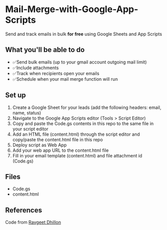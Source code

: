 # Mail-Merge-with-Google-App-Scripts
Send and track emails in bulk **for free** using Google Sheets and App Scripts

## What you'll be able to do
- ✅Send bulk emails (up to your gmail account outgoing mail limit)
- ✅Include attachments
- ✅Track when recipients open your emails
- ✅Schedule when your mail merge function will run

## Set up
1. Create a Google Sheet for your leads (add the following headers: email, name, status)
2. Navigate to the Google App Scripts editor (Tools > Script Editor)
3. Copy and paste the Code.gs contents in this repo to the same file in your script editor
4. Add an HTML file (content.html) through the script editor and copy/paste the content.html file in this repo
5. Deploy script as Web App
6. Add your web app URL to the content.html file
7. Fill in your email template (content.html) and file attachment id (Code.gs)

## Files
- Code.gs
- content.html

## References
Code from [Ravgeet Dhillon](https://dev.to/ravsamhq/how-to-track-email-opens-with-google-apps-script-2lah)

